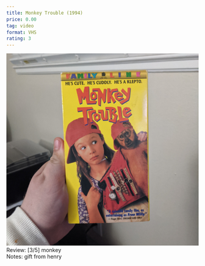 ```yaml
---
title: Monkey Trouble (1994)
price: 0.00
tag: video
format: VHS
rating: 3
---
```

![monkeytrouble](/assets/img/ibuycrap/monkeytrouble.jpg)
Review: [3/5] monkey  
Notes: gift from henry